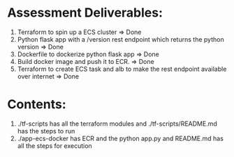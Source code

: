 # Assessment Deliverables:  #

1. Terraform to spin up a ECS cluster => Done
2. Python flask app with a /version rest endpoint which returns the python version => Done
3. Dockerfile to dockerize python flask app => Done
4. Build docker image and push it to ECR. => Done
5. Terraform to create ECS task and alb to make the rest endpoint available over internet => Done

# Contents: #

1. ./tf-scripts has all the terraform modules and ./tf-scripts/README.md has the steps to run
2. ./app-ecs-docker has ECR and the python app.py and README.md has all the steps for execution



